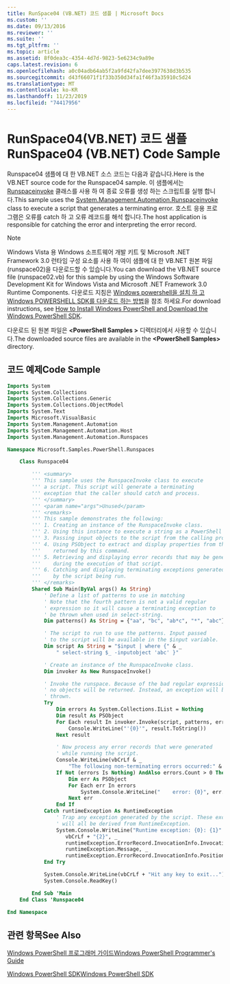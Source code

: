 ```yaml
---
title: RunSpace04 (VB.NET) 코드 샘플 | Microsoft Docs
ms.custom: ''
ms.date: 09/13/2016
ms.reviewer: ''
ms.suite: ''
ms.tgt_pltfrm: ''
ms.topic: article
ms.assetid: 8f0dea3c-4354-4d7d-9823-5e6234c9a89e
caps.latest.revision: 6
ms.openlocfilehash: a0c04adb64ab5f2a9fd42fa7dee3977638d3b535
ms.sourcegitcommit: d43f66071f1f33b350d34fa1f46f3a35910c5d24
ms.translationtype: MT
ms.contentlocale: ko-KR
ms.lasthandoff: 11/23/2019
ms.locfileid: "74417956"
---
```

# <a name="runspace04--vbnet-code-sample"></a><span data-ttu-id="beeed-102">RunSpace04(VB.NET) 코드 샘플</span><span class="sxs-lookup"><span data-stu-id="beeed-102">RunSpace04  (VB.NET) Code Sample</span></span>

<span data-ttu-id="beeed-103">Runspace04 샘플에 대 한 VB.NET 소스 코드는 다음과 같습니다.</span><span class="sxs-lookup"><span data-stu-id="beeed-103">Here is the VB.NET source code for the Runspace04 sample.</span></span> <span data-ttu-id="beeed-104">이 샘플에서는 [Runspaceinvoke](/dotnet/api/System.Management.Automation.RunspaceInvoke) 클래스를 사용 하 여 종료 오류를 생성 하는 스크립트를 실행 합니다.</span><span class="sxs-lookup"><span data-stu-id="beeed-104">This sample uses the [System.Management.Automation.Runspaceinvoke](/dotnet/api/System.Management.Automation.RunspaceInvoke) class to execute a script that generates a terminating error.</span></span> <span data-ttu-id="beeed-105">호스트 응용 프로그램은 오류를 catch 하 고 오류 레코드를 해석 합니다.</span><span class="sxs-lookup"><span data-stu-id="beeed-105">The host application is responsible for catching the error and interpreting the error record.</span></span>

> [!NOTE]
> <span data-ttu-id="beeed-106">Windows Vista 용 Windows 소프트웨어 개발 키트 및 Microsoft .NET Framework 3.0 런타임 구성 요소를 사용 하 여이 샘플에 대 한 VB.NET 원본 파일 (runspace02)을 다운로드할 수 있습니다.</span><span class="sxs-lookup"><span data-stu-id="beeed-106">You can download the VB.NET source file (runspace02.vb) for this sample by using the Windows Software Development Kit for Windows Vista and Microsoft .NET Framework 3.0 Runtime Components.</span></span> <span data-ttu-id="beeed-107">다운로드 지침은 [Windows powershell을 설치 하 고 Windows POWERSHELL SDK를 다운로드 하는 방법](/powershell/scripting/developer/installing-the-windows-powershell-sdk)을 참조 하세요.</span><span class="sxs-lookup"><span data-stu-id="beeed-107">For download instructions, see [How to Install Windows PowerShell and Download the Windows PowerShell SDK](/powershell/scripting/developer/installing-the-windows-powershell-sdk).</span></span>
>
> <span data-ttu-id="beeed-108">다운로드 된 원본 파일은 **\<PowerShell Samples >** 디렉터리에서 사용할 수 있습니다.</span><span class="sxs-lookup"><span data-stu-id="beeed-108">The downloaded source files are available in the **\<PowerShell Samples>** directory.</span></span>

## <a name="code-sample"></a><span data-ttu-id="beeed-109">코드 예제</span><span class="sxs-lookup"><span data-stu-id="beeed-109">Code Sample</span></span>

```vb
Imports System
Imports System.Collections
Imports System.Collections.Generic
Imports System.Collections.ObjectModel
Imports System.Text
Imports Microsoft.VisualBasic
Imports System.Management.Automation
Imports System.Management.Automation.Host
Imports System.Management.Automation.Runspaces

Namespace Microsoft.Samples.PowerShell.Runspaces

    Class Runspace04

        ''' <summary>
        ''' This sample uses the RunspaceInvoke class to execute
        ''' a script. This script will generate a terminating
        ''' exception that the caller should catch and process.
        ''' </summary>
        ''' <param name="args">Unused</param>
        ''' <remarks>
        ''' This sample demonstrates the following:
        ''' 1. Creating an instance of the RunspaceInvoke class.
        ''' 2. Using this instance to execute a string as a PowerShell script.
        ''' 3. Passing input objects to the script from the calling program.
        ''' 4. Using PSObject to extract and display properties from the objects
        '''    returned by this command.
        ''' 5. Retrieving and displaying error records that may be generated
        '''    during the execution of that script.
        ''' 6. Catching and displaying terminating exceptions generated
        '''    by the script being run.
        ''' </remarks>
        Shared Sub Main(ByVal args() As String)
            ' Define a list of patterns to use in matching
            ' Note that the fourth pattern is not a valid regular
            ' expression so it will cause a terminating exception to
            ' be thrown when used in select-string.
            Dim patterns() As String = {"aa", "bc", "ab*c", "*", "abc"}

            ' The script to run to use the patterns. Input passed
            ' to the script will be available in the $input variable.
            Dim script As String = "$input | where {" & _
                " select-string $_ -inputobject 'abc' }"

            ' Create an instance of the RunspaceInvoke class.
            Dim invoker As New RunspaceInvoke()

            ' Invoke the runspace. Because of the bad regular expression,
            ' no objects will be returned. Instead, an exception will be
            ' thrown.
            Try
                Dim errors As System.Collections.IList = Nothing
                Dim result As PSObject
                For Each result In invoker.Invoke(script, patterns, errors)
                    Console.WriteLine("'{0}'", result.ToString())
                Next result

                ' Now process any error records that were generated
                ' while running the script.
                Console.WriteLine(vbCrLf & _
                    "The following non-terminating errors occurred:" & vbCrLf)
                If Not (errors Is Nothing) AndAlso errors.Count > 0 Then
                    Dim err As PSObject
                    For Each err In errors
                        System.Console.WriteLine("    error: {0}", err.ToString())
                    Next err
                End If
            Catch runtimeException As RuntimeException
                ' Trap any exception generated by the script. These exceptions
                ' will all be derived from RuntimeException.
                System.Console.WriteLine("Runtime exception: {0}: {1}" & _
                   vbCrLf + "{2}", _
                   runtimeException.ErrorRecord.InvocationInfo.InvocationName, _
                   runtimeException.Message, _
                   runtimeException.ErrorRecord.InvocationInfo.PositionMessage)
            End Try

            System.Console.WriteLine(vbCrLf + "Hit any key to exit...")
            System.Console.ReadKey()

        End Sub 'Main
    End Class 'Runspace04

End Namespace
```

<!-- TODO!!!: [!code-csharp[Runspace04.vb](../../powershell-sdk-samples/SDK-2.0/vb/Runspace01/Runspace04.vb#L09-L92 "Runspace04.vb")] -->

## <a name="see-also"></a><span data-ttu-id="beeed-110">관련 항목</span><span class="sxs-lookup"><span data-stu-id="beeed-110">See Also</span></span>

[<span data-ttu-id="beeed-111">Windows PowerShell 프로그래머 가이드</span><span class="sxs-lookup"><span data-stu-id="beeed-111">Windows PowerShell Programmer's Guide</span></span>](./windows-powershell-programmer-s-guide.md)

[<span data-ttu-id="beeed-112">Windows PowerShell SDK</span><span class="sxs-lookup"><span data-stu-id="beeed-112">Windows PowerShell SDK</span></span>](../windows-powershell-reference.md)
